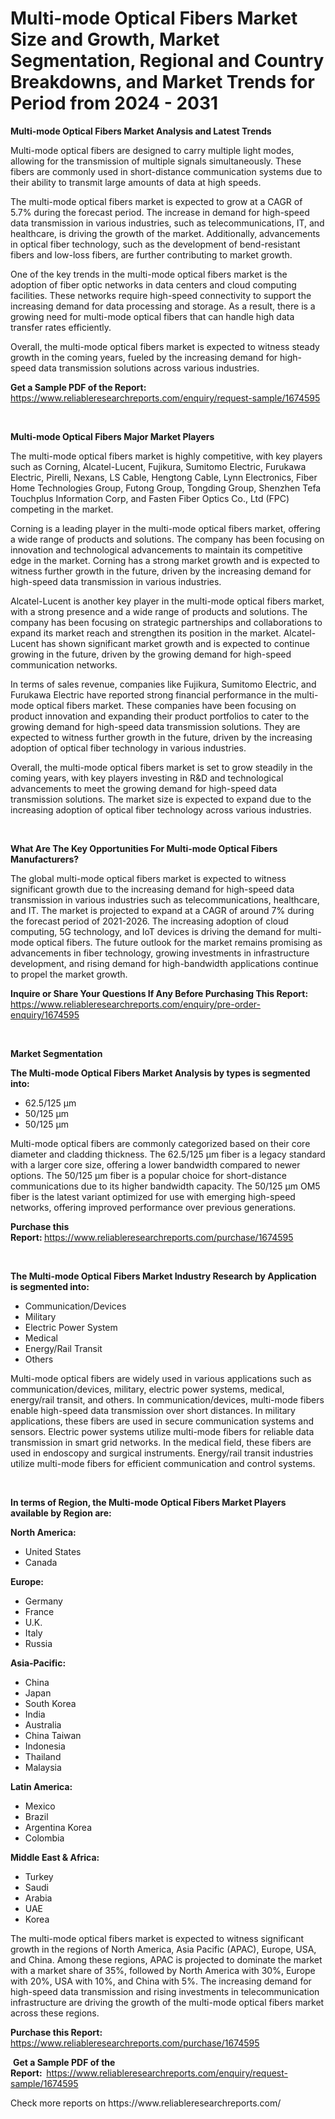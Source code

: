 <p><h1>Multi-mode Optical Fibers Market Size and Growth, Market Segmentation, Regional and Country Breakdowns, and Market Trends for Period from 2024 -  2031</h1></p><p><strong>Multi-mode Optical Fibers Market Analysis and Latest Trends</strong></p>
<p><p>Multi-mode optical fibers are designed to carry multiple light modes, allowing for the transmission of multiple signals simultaneously. These fibers are commonly used in short-distance communication systems due to their ability to transmit large amounts of data at high speeds.</p><p>The multi-mode optical fibers market is expected to grow at a CAGR of 5.7% during the forecast period. The increase in demand for high-speed data transmission in various industries, such as telecommunications, IT, and healthcare, is driving the growth of the market. Additionally, advancements in optical fiber technology, such as the development of bend-resistant fibers and low-loss fibers, are further contributing to market growth.</p><p>One of the key trends in the multi-mode optical fibers market is the adoption of fiber optic networks in data centers and cloud computing facilities. These networks require high-speed connectivity to support the increasing demand for data processing and storage. As a result, there is a growing need for multi-mode optical fibers that can handle high data transfer rates efficiently.</p><p>Overall, the multi-mode optical fibers market is expected to witness steady growth in the coming years, fueled by the increasing demand for high-speed data transmission solutions across various industries.</p></p>
<p><strong>Get a Sample PDF of the Report:&nbsp;</strong> <a href="https://www.reliableresearchreports.com/enquiry/request-sample/1674595">https://www.reliableresearchreports.com/enquiry/request-sample/1674595</a></p>
<p>&nbsp;</p>
<p><strong>Multi-mode Optical Fibers Major Market Players</strong></p>
<p><p>The multi-mode optical fibers market is highly competitive, with key players such as Corning, Alcatel-Lucent, Fujikura, Sumitomo Electric, Furukawa Electric, Pirelli, Nexans, LS Cable, Hengtong Cable, Lynn Electronics, Fiber Home Technologies Group, Futong Group, Tongding Group, Shenzhen Tefa Touchplus Information Corp, and Fasten Fiber Optics Co., Ltd (FPC) competing in the market.</p><p>Corning is a leading player in the multi-mode optical fibers market, offering a wide range of products and solutions. The company has been focusing on innovation and technological advancements to maintain its competitive edge in the market. Corning has a strong market growth and is expected to witness further growth in the future, driven by the increasing demand for high-speed data transmission in various industries.</p><p>Alcatel-Lucent is another key player in the multi-mode optical fibers market, with a strong presence and a wide range of products and solutions. The company has been focusing on strategic partnerships and collaborations to expand its market reach and strengthen its position in the market. Alcatel-Lucent has shown significant market growth and is expected to continue growing in the future, driven by the growing demand for high-speed communication networks.</p><p>In terms of sales revenue, companies like Fujikura, Sumitomo Electric, and Furukawa Electric have reported strong financial performance in the multi-mode optical fibers market. These companies have been focusing on product innovation and expanding their product portfolios to cater to the growing demand for high-speed data transmission solutions. They are expected to witness further growth in the future, driven by the increasing adoption of optical fiber technology in various industries.</p><p>Overall, the multi-mode optical fibers market is set to grow steadily in the coming years, with key players investing in R&D and technological advancements to meet the growing demand for high-speed data transmission solutions. The market size is expected to expand due to the increasing adoption of optical fiber technology across various industries.</p></p>
<p>&nbsp;</p>
<p><strong>What Are The Key Opportunities For Multi-mode Optical Fibers Manufacturers?</strong></p>
<p><p>The global multi-mode optical fibers market is expected to witness significant growth due to the increasing demand for high-speed data transmission in various industries such as telecommunications, healthcare, and IT. The market is projected to expand at a CAGR of around 7% during the forecast period of 2021-2026. The increasing adoption of cloud computing, 5G technology, and IoT devices is driving the demand for multi-mode optical fibers. The future outlook for the market remains promising as advancements in fiber technology, growing investments in infrastructure development, and rising demand for high-bandwidth applications continue to propel the market growth.</p></p>
<p><strong>Inquire or Share Your Questions If Any Before Purchasing This Report:</strong> <a href="https://www.reliableresearchreports.com/enquiry/pre-order-enquiry/1674595">https://www.reliableresearchreports.com/enquiry/pre-order-enquiry/1674595</a></p>
<p>&nbsp;</p>
<p><strong>Market Segmentation</strong></p>
<p><strong>The Multi-mode Optical Fibers Market Analysis by types is segmented into:</strong></p>
<p><ul><li>62.5/125 µm</li><li>50/125 µm</li><li>50/125 µm</li></ul></p>
<p><p>Multi-mode optical fibers are commonly categorized based on their core diameter and cladding thickness. The 62.5/125 µm fiber is a legacy standard with a larger core size, offering a lower bandwidth compared to newer options. The 50/125 µm fiber is a popular choice for short-distance communications due to its higher bandwidth capacity. The 50/125 µm OM5 fiber is the latest variant optimized for use with emerging high-speed networks, offering improved performance over previous generations.</p></p>
<p><strong>Purchase this Report:&nbsp;</strong><a href="https://www.reliableresearchreports.com/purchase/1674595">https://www.reliableresearchreports.com/purchase/1674595</a></p>
<p>&nbsp;</p>
<p><strong>The Multi-mode Optical Fibers Market Industry Research by Application is segmented into:</strong></p>
<p><ul><li>Communication/Devices</li><li>Military</li><li>Electric Power System</li><li>Medical</li><li>Energy/Rail Transit</li><li>Others</li></ul></p>
<p><p>Multi-mode optical fibers are widely used in various applications such as communication/devices, military, electric power systems, medical, energy/rail transit, and others. In communication/devices, multi-mode fibers enable high-speed data transmission over short distances. In military applications, these fibers are used in secure communication systems and sensors. Electric power systems utilize multi-mode fibers for reliable data transmission in smart grid networks. In the medical field, these fibers are used in endoscopy and surgical instruments. Energy/rail transit industries utilize multi-mode fibers for efficient communication and control systems.</p></p>
<p>&nbsp;</p>
<p><strong>In terms of Region, the Multi-mode Optical Fibers Market Players available by Region are:</strong></p>
<p>
    <p> <strong> North America: </strong>
        <ul>
            <li>United States</li>
            <li>Canada</li>
        </ul>
        </p> 
    <p> <strong> Europe: </strong>
        <ul>
            <li>Germany</li>
            <li>France</li>
            <li>U.K.</li>
            <li>Italy</li>
            <li>Russia</li>
        </ul>
        </p> 
    <p> <strong> Asia-Pacific: </strong>
        <ul>
            <li>China</li>
            <li>Japan</li>
            <li>South Korea</li>
            <li>India</li>
            <li>Australia</li>
            <li>China Taiwan</li>
            <li>Indonesia</li>
            <li>Thailand</li>
            <li>Malaysia</li>
        </ul>
        </p> 
    <p> <strong> Latin America: </strong>
        <ul>
            <li>Mexico</li>
            <li>Brazil</li>
            <li>Argentina Korea</li>
            <li>Colombia</li>
        </ul>
        </p> 
    <p> <strong> Middle East & Africa: </strong>
        <ul>
            <li>Turkey</li>
            <li>Saudi</li>
            <li>Arabia</li>
            <li>UAE</li>
            <li>Korea</li>
        </ul>
    </p>
    </p>
<p><p>The multi-mode optical fibers market is expected to witness significant growth in the regions of North America, Asia Pacific (APAC), Europe, USA, and China. Among these regions, APAC is projected to dominate the market with a market share of 35%, followed by North America with 30%, Europe with 20%, USA with 10%, and China with 5%. The increasing demand for high-speed data transmission and rising investments in telecommunication infrastructure are driving the growth of the multi-mode optical fibers market across these regions.</p></p>
<p><strong>Purchase this Report: </strong><a href="https://www.reliableresearchreports.com/purchase/1674595">https://www.reliableresearchreports.com/purchase/1674595</a></p>
<p>&nbsp;<strong>Get a Sample PDF of the Report:&nbsp;&nbsp;</strong><a href="https://www.reliableresearchreports.com/enquiry/request-sample/1674595">https://www.reliableresearchreports.com/enquiry/request-sample/1674595</a></p>
<p><strong></strong></p>
<p>Check more reports on https://www.reliableresearchreports.com/</p>